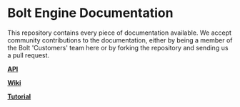 # Bolt Engine Documentation

This repository contains every piece of documentation available. We accept community contributions to the documentation, either by being a member of the Bolt 'Customers' team here or by forking the repository and sending us a pull request.


**[API](api/README.md)**

**[Wiki](wiki/README.md)**

**[Tutorial](tutorial/README.md)**
